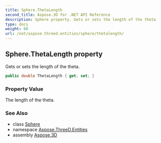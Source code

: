 ```yaml
---
title: Sphere.ThetaLength
second_title: Aspose.3D for .NET API Reference
description: Sphere property. Gets or sets the length of the theta
type: docs
weight: 60
url: /net/aspose.threed.entities/sphere/thetalength/
---
```

## Sphere.ThetaLength property

Gets or sets the length of the theta.

```csharp
public double ThetaLength { get; set; }
```

### Property Value

The length of the theta.

### See Also

* class [Sphere](../)
* namespace [Aspose.ThreeD.Entities](../../../aspose.threed.entities/)
* assembly [Aspose.3D](../../../)


